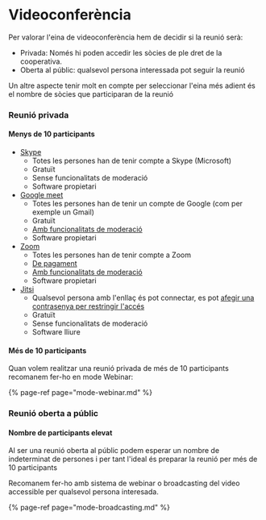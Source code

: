 # Videoconferència

Per valorar l'eina de videoconferència hem de decidir si la reunió serà: 

* Privada: Només hi poden accedir les sòcies de ple dret de la cooperativa. 
* Oberta al públic: qualsevol persona interessada pot seguir la reunió

Un altre aspecte tenir molt en compte per seleccionar l'eina més adient és el nombre de sòcies que participaran de la reunió

### Reunió privada

#### Menys de 10 participants

* [Skype](https://www.skype.com/es/) 
  * Totes les persones han de tenir compte a Skype \(Microsoft\)
  * Gratuït
  * Sense funcionalitats de moderació
  * Software propietari
* [Google meet](https://meet.google.com/)
  * Totes les persones han de tenir un compte de Google \(com per exemple un Gmail\)
  * Gratuït
  * [Amb funcionalitats de moderació](https://support.google.com/meet/answer/7501121) 
  * Software propietari
* [Zoom](https://zoom.us/)
  * Totes les persones han de tenir compte a Zoom
  * [De pagament](https://zoom.us/pricing)
  * [Amb funcionalitats de moderació](https://support.zoom.us/hc/es/articles/201362603-Host-and-Co-Host-Controls-in-a-Meeting)
  * Software propietari
* [Jitsi](https://meet.jit.si/)
  * Qualsevol persona amb l'enllaç és pot connectar, es pot [afegir una contrasenya per restringir l'accés](https://jitsi.github.io/handbook/docs/faq#_3-add-a-password-to-the-room_)
  * Gratuït
  * Sense funcionalitats de moderació
  * Software lliure

#### Més de 10 participants

Quan volem realitzar una reunió privada de més de 10 participants recomanem fer-ho en mode Webinar:

{% page-ref page="mode-webinar.md" %}

### Reunió oberta a públic

#### Nombre de participants elevat

Al ser una reunió oberta al públic podem esperar un nombre de indeterminat de persones i per tant l'ideal és preparar la reunió per més de 10 participants

Recomanem fer-ho amb sistema de webinar o broadcasting del video accessible per qualsevol persona interesada.

{% page-ref page="mode-broadcasting.md" %}





